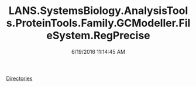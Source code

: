 ﻿---
title: LANS.SystemsBiology.AnalysisTools.ProteinTools.Family.GCModeller.FileSystem.RegPrecise
date: 6/19/2016 11:14:45 AM
---

[Directories](T-LANS.SystemsBiology.AnalysisTools.ProteinTools.Family.GCModeller.FileSystem.RegPrecise.Directories.html)
